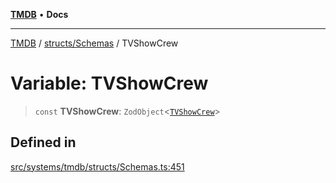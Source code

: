 [**TMDB**](../../../README.md) • **Docs**

***

[TMDB](../../../README.md) / [structs/Schemas](../README.md) / TVShowCrew

# Variable: TVShowCrew

> `const` **TVShowCrew**: `ZodObject`\<[`TVShowCrew`](../type-aliases/TVShowCrew.md)\>

## Defined in

[src/systems/tmdb/structs/Schemas.ts:451](https://github.com/Norviah/media-hub/blob/65ee01fce9c30692d28d2f4e608ea7f18b4d7381/src/systems/tmdb/structs/Schemas.ts#L451)
